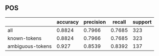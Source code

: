 
## POS

|                  | accuracy | precision | recall | support |
|------------------|----------|-----------|--------|---------|
| all              | 0.8824   | 0.7966    | 0.7685 | 323     |
| known-tokens     | 0.8824   | 0.7966    | 0.7685 | 323     |
| ambiguous-tokens | 0.927    | 0.8539    | 0.8392 | 137     |


